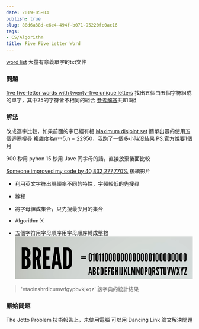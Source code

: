 ```yaml
---
date: 2019-05-03
publish: true
slug: 88d6a38d-e6e4-494f-b071-95220fc0ac16
tags:
- CS/Algorithm
title: Five Five Letter Word
---
```

[word list](https://github.com/dwyl/english-words)
大量有意義單字的txt文件

### 問題

[five five-letter words with twenty-five unique letters](https://www.youtube.com/watch?v=_-AfhLQfb6w)
找出五個由五個字符組成的單字，其中25的字符皆不相同的組合
[參考解答](https://github.com/phire/five_clique/blob/main/cliques.csv)共813組

### 解法

改成逐字比較，如果前面的字已經有相
[Maximum disjoint set](https://en.wikipedia.org/wiki/Maximum_disjoint_set)
簡單出暴的使用五個迴圈搜尋
複雜度為n`**`5,n = 22950，我跑了一個多小時沒結果
PS.官方說要1個月

900 秒用 pyhon
15 秒用 Jave
同字母的話，直接放棄後面比較

[Someone improved my code by 40,832,277,770%](https://www.youtube.com/watch?v=c33AZBnRHks)
後續影片

- 利用英文字符出現頻率不同的特性，字頻較低的先搜尋

- 線程
- 將字母組成集合，只先搜最少用的集合
- Algorithm X
- 五個字符用字母順序用字母順序轉成整數
  ![](../d638310c-acc3-4ecd-8ca9-e534feb7d8e5.png)

> 'etaoinshrdlcumwfgypbvkjxqz' 該字典的統計結果



### 原始問題

The Jotto Problem 技術報告上，未使用電腦
可以用 Dancing Link 論文解決問題

